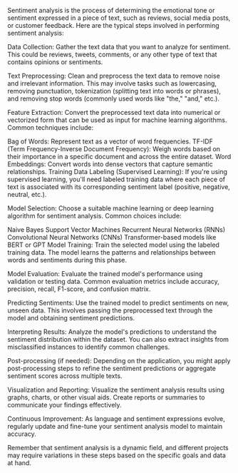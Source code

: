 Sentiment analysis is the process of determining the emotional tone or sentiment expressed in a piece of text, such as reviews, social media posts, or customer feedback. Here are the typical steps involved in performing sentiment analysis:

Data Collection:
Gather the text data that you want to analyze for sentiment. This could be reviews, tweets, comments, or any other type of text that contains opinions or sentiments.

Text Preprocessing:
Clean and preprocess the text data to remove noise and irrelevant information. This may involve tasks such as lowercasing, removing punctuation, tokenization (splitting text into words or phrases), and removing stop words (commonly used words like "the," "and," etc.).

Feature Extraction:
Convert the preprocessed text data into numerical or vectorized form that can be used as input for machine learning algorithms. Common techniques include:

Bag of Words: Represent text as a vector of word frequencies.
TF-IDF (Term Frequency-Inverse Document Frequency): Weigh words based on their importance in a specific document and across the entire dataset.
Word Embeddings: Convert words into dense vectors that capture semantic relationships.
Training Data Labeling (Supervised Learning):
If you're using supervised learning, you'll need labeled training data where each piece of text is associated with its corresponding sentiment label (positive, negative, neutral, etc.).

Model Selection:
Choose a suitable machine learning or deep learning algorithm for sentiment analysis. Common choices include:

Naive Bayes
Support Vector Machines
Recurrent Neural Networks (RNNs)
Convolutional Neural Networks (CNNs)
Transformer-based models like BERT or GPT
Model Training:
Train the selected model using the labeled training data. The model learns the patterns and relationships between words and sentiments during this phase.

Model Evaluation:
Evaluate the trained model's performance using validation or testing data. Common evaluation metrics include accuracy, precision, recall, F1-score, and confusion matrix.

Predicting Sentiments:
Use the trained model to predict sentiments on new, unseen data. This involves passing the preprocessed text through the model and obtaining sentiment predictions.

Interpreting Results:
Analyze the model's predictions to understand the sentiment distribution within the dataset. You can also extract insights from misclassified instances to identify common challenges.

Post-processing (if needed):
Depending on the application, you might apply post-processing steps to refine the sentiment predictions or aggregate sentiment scores across multiple texts.

Visualization and Reporting:
Visualize the sentiment analysis results using graphs, charts, or other visual aids. Create reports or summaries to communicate your findings effectively.

Continuous Improvement:
As language and sentiment expressions evolve, regularly update and fine-tune your sentiment analysis model to maintain accuracy.

Remember that sentiment analysis is a dynamic field, and different projects may require variations in these steps based on the specific goals and data at hand.
